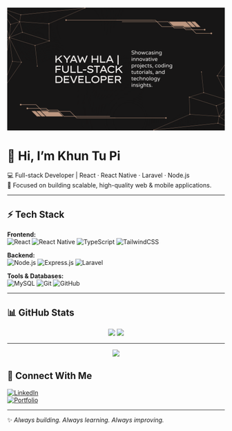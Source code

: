<!-- Banner (upload your banner as banner.png in repo and uncomment below) -->
![Banner](https://github.com/kyawhla-commit/kyawhla-commit/blob/main/YouTube%20Banner%20-%20Khun%20Tu%20Pi%20Full-stack%20Developer.png)

# 👋 Hi, I’m **Khun Tu Pi**  

💻 Full-stack Developer | React · React Native · Laravel · Node.js  
🚀 Focused on building scalable, high-quality web & mobile applications.



---

## ⚡ Tech Stack  

**Frontend:**  
![React](https://img.shields.io/badge/React-61DAFB?logo=react&logoColor=black&style=for-the-badge) 
![React Native](https://img.shields.io/badge/React_Native-61DAFB?logo=react&logoColor=black&style=for-the-badge) 
![TypeScript](https://img.shields.io/badge/TypeScript-3178C6?logo=typescript&logoColor=white&style=for-the-badge) 
![TailwindCSS](https://img.shields.io/badge/Tailwind_CSS-38B2AC?logo=tailwind-css&logoColor=white&style=for-the-badge)  

**Backend:**  
![Node.js](https://img.shields.io/badge/Node.js-339933?logo=node.js&logoColor=white&style=for-the-badge) 
![Express.js](https://img.shields.io/badge/Express.js-000000?logo=express&logoColor=white&style=for-the-badge) 
![Laravel](https://img.shields.io/badge/Laravel-FF2D20?logo=laravel&logoColor=white&style=for-the-badge)  

**Tools & Databases:**  
![MySQL](https://img.shields.io/badge/MySQL-4479A1?logo=mysql&logoColor=white&style=for-the-badge) 
![Git](https://img.shields.io/badge/Git-F05032?logo=git&logoColor=white&style=for-the-badge) 
![GitHub](https://img.shields.io/badge/GitHub-181717?logo=github&logoColor=white&style=for-the-badge)  

---

## 📊 GitHub Stats  

<p align="center">
  <img src="https://github-readme-stats.vercel.app/api?username=kyawhla-commit&show_icons=true&theme=radical" height="150" />
  <img src="https://github-readme-stats.vercel.app/api/top-langs/?username=kyawhla-commit&layout=compact&theme=radical" height="150" />
</p>

---
<p align="center">
  <img src="https://streak-stats.demolab.com/?user=kyawhla-commit&theme=radical" height="150" />
</p>


## 🤝 Connect With Me  

[![LinkedIn](https://img.shields.io/badge/LinkedIn-0A66C2?logo=linkedin&logoColor=white&style=for-the-badge)](https://linkedin.com)  
[![Portfolio](https://img.shields.io/badge/Portfolio-000000?logo=vercel&logoColor=white&style=for-the-badge)](#)  

---

✨ *Always building. Always learning. Always improving.*  
